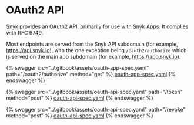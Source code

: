 # OAuth2 API

Snyk provides an OAuth2 API, primarily for use with [Snyk Apps](../snyk-api-info/snyk-apps/). It complies with RFC 6749.

Most endpoints are served from the Snyk API subdomain (for example, https://api.snyk.io), with the one exception being `/oauth2/authorize` which is served on the main app subdomain (for example, https://app.snyk.io).

{% swagger src="../.gitbook/assets/oauth-app-spec.yaml" path="/oauth2/authorize" method="get" %}
[oauth-app-spec.yaml](../.gitbook/assets/oauth-app-spec.yaml)
{% endswagger %}

{% swagger src="../.gitbook/assets/oauth-api-spec.yaml" path="/token" method="post" %}
[oauth-api-spec.yaml](../.gitbook/assets/oauth-api-spec.yaml)
{% endswagger %}

{% swagger src="../.gitbook/assets/oauth-api-spec.yaml" path="/revoke" method="post" %}
[oauth-api-spec.yaml](../.gitbook/assets/oauth-api-spec.yaml)
{% endswagger %}
